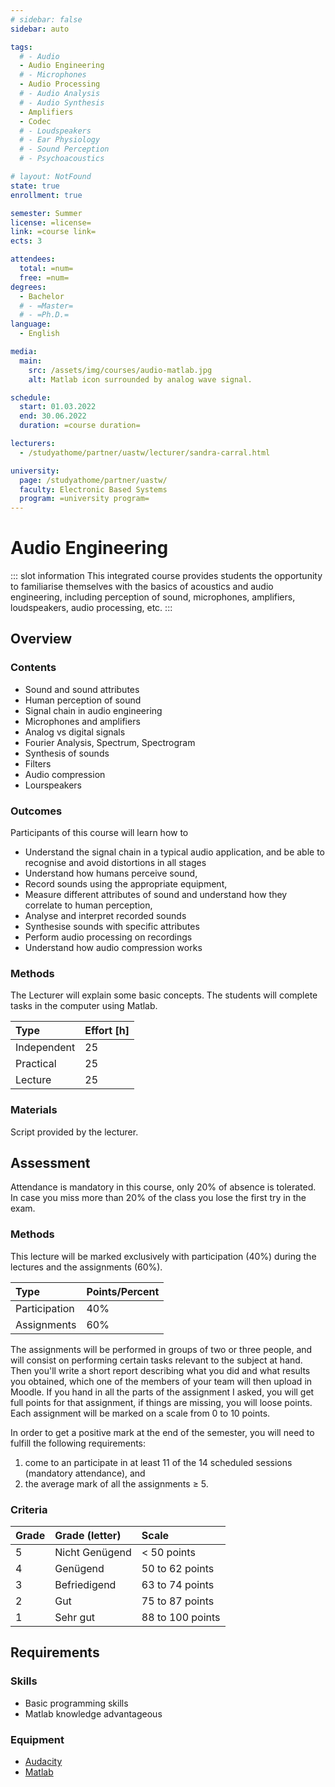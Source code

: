 ```yaml
---
# sidebar: false
sidebar: auto

tags:
  # - Audio
  - Audio Engineering
  # - Microphones
  - Audio Processing
  # - Audio Analysis
  # - Audio Synthesis
  - Amplifiers
  - Codec
  # - Loudspeakers
  # - Ear Physiology
  # - Sound Perception
  # - Psychoacoustics

# layout: NotFound
state: true
enrollment: true

semester: Summer
license: =license=
link: =course link=
ects: 3

attendees:
  total: =num=
  free: =num=
degrees:
  - Bachelor
  # - =Master=
  # - =Ph.D.=
language:
  - English

media:
  main:
    src: /assets/img/courses/audio-matlab.jpg
    alt: Matlab icon surrounded by analog wave signal.

schedule:
  start: 01.03.2022
  end: 30.06.2022
  duration: =course duration=

lecturers:
  - /studyathome/partner/uastw/lecturer/sandra-carral.html

university:
  page: /studyathome/partner/uastw/
  faculty: Electronic Based Systems
  program: =university program=
---
```


# Audio Engineering

::: slot information
This integrated course provides students the opportunity to familiarise themselves with the basics of acoustics and audio engineering, including perception of sound, microphones, amplifiers, loudspeakers, audio processing, etc. 
:::

## Overview

### Contents

- Sound and sound attributes
- Human perception of sound
- Signal chain in audio engineering
- Microphones and amplifiers
- Analog vs digital signals
- Fourier Analysis, Spectrum, Spectrogram
- Synthesis of sounds
- Filters
- Audio compression
- Lourspeakers

### Outcomes

Participants of this course will learn how to

- Understand the signal chain in a typical audio application, and be able to recognise and avoid distortions in all stages
- Understand how humans perceive sound,
- Record sounds using the appropriate equipment,
- Measure different attributes of sound and understand how they correlate to human perception,
- Analyse and interpret recorded sounds
- Synthesise sounds with specific attributes
- Perform audio processing on recordings
- Understand how audio compression works

### Methods

The Lecturer will explain some basic concepts.
The students will complete tasks in the computer using Matlab.

| Type        | Effort \[h\] |
| :---------- | :----------- |
| Independent | 25           |
| Practical   | 25           |
| Lecture     | 25           |

### Materials

Script provided by the lecturer.

## Assessment

Attendance is mandatory in this course, only 20% of absence is tolerated. In case you miss more than 20% of the class you lose the first try in the exam.

### Methods

<!-- The students will be assessed according to how far they completed the task at hand. -->

This lecture will be marked exclusively with participation (40%) during the lectures and the assignments (60%).

| Type          | Points/Percent |
| :------------ | :------------- |
| Participation | 40%            |
| Assignments   | 60%            |

The assignments  will be performed in groups of two or three people, and will consist on performing certain tasks relevant to the subject at hand.
Then you'll write a short report describing what you did and what results you obtained, which one of the members of your team will then upload in Moodle.
If you hand in all the parts of the assignment I asked, you will get full points for that assignment, if things are missing, you will loose points.
Each assignment will be marked on a scale from 0 to 10 points.

In order to get a positive mark at the end of the semester, you will need to fulfill the following requirements:

1. come to an participate in at least 11 of the 14 scheduled sessions (mandatory attendance), and 
1. the average mark of all the assignments ≥ 5.

### Criteria

| Grade | Grade (letter) | Scale            |
| :---- | :------------- | :--------------- |
| 5     | Nicht Genügend | < 50 points      |
| 4     | Genügend       | 50 to 62 points  |
| 3     | Befriedigend   | 63 to 74 points  |
| 2     | Gut            | 75 to 87 points  |
| 1     | Sehr gut       | 88 to 100 points |

## Requirements


### Skills

- Basic programming skills
- Matlab knowledge advantageous

### Equipment

- [Audacity](https://www.audacityteam.org/)
- [Matlab](https://www.mathworks.com/products/matlab.html)
